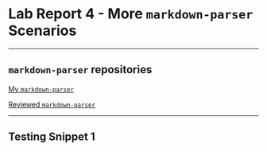 # Lab Report 4 - More `markdown-parser` Scenarios

***

## `markdown-parser` repositories
[My `markdown-parser`](https://github.com/JSN3/markdown-parser)

[Reviewed `markdown-parser`](https://github.com/grantcoz/markdown-parse)

***

## Testing Snippet 1

